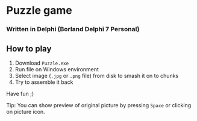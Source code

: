 # Puzzle game
### Written in Delphi (Borland Delphi 7 Personal)

## How to play
  1. Download `Puzzle.exe`
  2. Run file on Windows environment
  3. Select image (`.jpg` or `.png` file) from disk to smash it on to chunks
  4. Try to assemble it back
  
  Have fun ;)
  
  Tip: You can show preview of original picture by pressing `Space` or clicking on picture icon.
